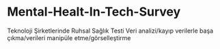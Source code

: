 # Mental-Healt-In-Tech-Survey
Teknoloji Şirketlerinde Ruhsal Sağlık Testi Veri analizi/kayıp verilerle başa çıkma/verileri manipüle etme/görselleştirme
